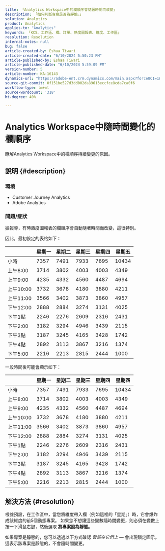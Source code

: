 ```yaml
---
title: 「Analytics Workspace中的欄順序會隨著時間而改變」
description: 「如何判斷專案是否為靜態。」
solution: Analytics
product: Analytics
applies-to: "Analytics"
keywords: 「KCS、工作區、欄、訂單、熱度圖報表、維度、工作區」
resolution: Resolution
internal-notes: null
bug: false
article-created-by: Eshaa Tiwari
article-created-date: "6/10/2024 5:50:23 PM"
article-published-by: Eshaa Tiwari
article-published-date: "6/10/2024 5:59:09 PM"
version-number: 5
article-number: KA-16143
dynamics-url: "https://adobe-ent.crm.dynamics.com/main.aspx?forceUCI=1&pagetype=entityrecord&etn=knowledgearticle&id=b37545e7-5127-ef11-840a-00224803cdc1"
source-git-commit: 0f151be527d3dd002da89613eccfce8cda7ca0f6
workflow-type: tm+mt
source-wordcount: '318'
ht-degree: 40%

---
```


# Analytics Workspace中隨時間變化的欄順序


瞭解Analytics Workspace中的欄順序持續變更的原因。

## 說明 {#description}


### <b>環境</b>

- Customer Journey Analytics
- Adobe Analytics


### <b>問題/症狀</b>

據報導，有時熱度圖報表的欄順序會自動隨著時間而改變，這很特別。

因此，最初設定的表格如下：


|    | 星期一 | 星期二 | 星期三 | 星期四 | 星期五 |
| --- | --- | --- | --- | --- | --- |
| 小時 | 7357 | 7491 | 7933 | 7695 | 10434 |
| 上午8:00 | 3714 | 3802 | 4003 | 4003 | 4349 |
| 上午9:00 | 4235 | 4332 | 4560 | 4487 | 4694 |
| 上午10:00 | 3732 | 3678 | 4180 | 3880 | 4211 |
| 上午11:00 | 3566 | 3402 | 3873 | 3860 | 4957 |
| 下午12:00 | 2888 | 2884 | 3274 | 3131 | 4025 |
| 下午1點 | 2246 | 2276 | 2609 | 2316 | 2431 |
| 下午2:00 | 3182 | 3294 | 4946 | 3439 | 2115 |
| 下午3點 | 3187 | 3245 | 4165 | 3428 | 1742 |
| 下午4點 | 2892 | 3113 | 3867 | 3216 | 1374 |
| 下午5:00 | 2216 | 2213 | 2815 | 2444 | 1000 |


一段時間後可能會顯示如下：


|    | 星期一 | 星期二 | 星期三 | 星期四 | 星期四 |
| --- | --- | --- | --- | --- | --- |
| 小時 | 7357 | 7491 | 7933 | 7695 | 10434 |
| 上午8:00 | 3714 | 3802 | 4003 | 4003 | 4349 |
| 上午9:00 | 4235 | 4332 | 4560 | 4487 | 4694 |
| 上午10:00 | 3732 | 3678 | 4180 | 3880 | 4211 |
| 上午11:00 | 3566 | 3402 | 3873 | 3860 | 4957 |
| 下午12:00 | 2888 | 2884 | 3274 | 3131 | 4025 |
| 下午1點 | 2246 | 2276 | 2609 | 2316 | 2431 |
| 下午2:00 | 3182 | 3294 | 4946 | 3439 | 2115 |
| 下午3點 | 3187 | 3245 | 4165 | 3428 | 1742 |
| 下午4點 | 2892 | 3113 | 3867 | 3216 | 1374 |
| 下午5:00 | 2216 | 2213 | 2815 | 2444 | 1000 |



## 解決方法 {#resolution}


根據預設，在工作區中，當您將維度帶入欄（例如這裡的「星期」）時，它會爆炸成該維度的前5個動態專案。 如果您不想讓這些變數隨時間變更，則必須在變數上按一下滑鼠右鍵，然後選取 <b>將專案設為靜態。</b>

如果專案是靜態的，您可以透過以下方式確認 *暫留在它們上*  — 會出現鎖定圖示。 這表示該專案是靜態的，不會隨時間變更。
